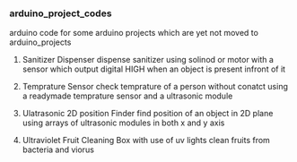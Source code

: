 ### arduino_project_codes

arduino code for some arduino projects which are yet not moved to arduino_projects

1.  Sanitizer Dispenser 
        dispense sanitizer using solinod or motor with a sensor which output digital HIGH when an object is present infront of it

2.  Temprature Sensor
        check temprature of a person without conatct using a readymade temprature sensor and a ultrasonic module

3.  Ulatrasonic 2D position Finder 
        find position of an object in 2D plane using arrays of ultrasonic modules in both x and y axis

4.  Ultraviolet Fruit Cleaning Box
        with use of uv lights clean fruits from bacteria and viorus